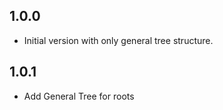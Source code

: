 ## 1.0.0

- Initial version with only general tree structure.

## 1.0.1

- Add General Tree for roots